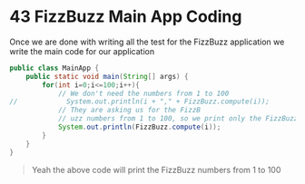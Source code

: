 # 43 FizzBuzz Main App Coding 

Once we are done with writing all the test for the FizzBuzz application we write the main code for our application

```Java
public class MainApp {
    public static void main(String[] args) {
        for(int i=0;i<=100;i++){
            // We don't need the numbers from 1 to 100
//            System.out.println(i + "," + FizzBuzz.compute(i));
            // They are asking us for the FizzB
            // uzz numbers from 1 to 100, so we print only the FizzBuzz numbers
            System.out.println(FizzBuzz.compute(i));
        }
    }
}
```
> Yeah the above code will print the FizzBuzz numbers from 1 to 100